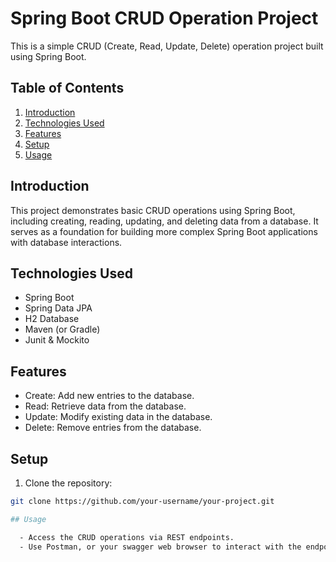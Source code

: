 # Spring Boot CRUD Operation Project

This is a simple CRUD (Create, Read, Update, Delete) operation project built using Spring Boot.

## Table of Contents

1. [Introduction](#introduction)
2. [Technologies Used](#technologies-used)
3. [Features](#features)
4. [Setup](#setup)
5. [Usage](#usage)


## Introduction

This project demonstrates basic CRUD operations using Spring Boot, including creating, reading, updating, and deleting data from a database. It serves as a foundation for building more complex Spring Boot applications with database interactions.

## Technologies Used

- Spring Boot
- Spring Data JPA  
- H2 Database 
- Maven (or Gradle)
- Junit & Mockito

## Features

- Create: Add new entries to the database.
- Read: Retrieve data from the database.
- Update: Modify existing data in the database.
- Delete: Remove entries from the database.

## Setup

1. Clone the repository:

```bash
git clone https://github.com/your-username/your-project.git

## Usage

  - Access the CRUD operations via REST endpoints.
  - Use Postman, or your swagger web browser to interact with the endpoints.

         
